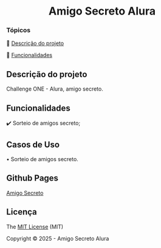 <div align="center">
  <h1 align="center">
    Amigo Secreto Alura
    <br />
  </h1>
</div>

### Tópicos 

:small_blue_diamond: [Descrição do projeto](#descrição-do-projeto)

:small_blue_diamond: [Funcionalidades](#funcionalidades)


## Descrição do projeto 

<p align="justify">
  Challenge ONE - Alura, amigo secreto. 
</p>

## Funcionalidades

:heavy_check_mark: Sorteio de amigos secreto;  


## Casos de Uso

 • Sorteio de amigos secreto.

## Github Pages

[Amigo Secreto](https://walvesdev.github.io/challenge-amigo-secreto_pt/)

## Licença 

The [MIT License]() (MIT)

Copyright :copyright: 2025 - Amigo Secreto Alura
